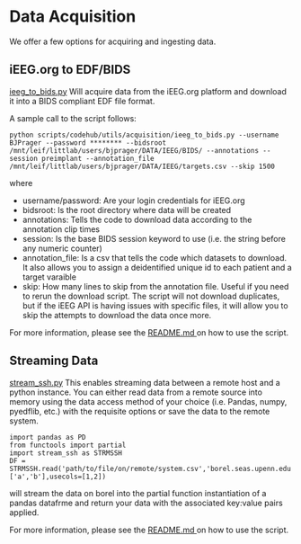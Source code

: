 # Data Acquisition

We offer a few options for acquiring and ingesting data.

## iEEG.org to EDF/BIDS

[ieeg_to_bids.py](../../scripts/codehub/utils/acquisition/ieeg_to_bids.py) Will acquire data from the iEEG.org platform and download it into a BIDS compliant EDF file format.

A sample call to the script follows:
```
python scripts/codehub/utils/acquisition/ieeg_to_bids.py --username BJPrager --password ******** --bidsroot /mnt/leif/littlab/users/bjprager/DATA/IEEG/BIDS/ --annotations --session preimplant --annotation_file /mnt/leif/littlab/users/bjprager/DATA/IEEG/targets.csv --skip 1500
```

where
- username/password: Are your login credentials for iEEG.org
- bidsroot: Is the root directory where data will be created
- annotations: Tells the code to download data according to the annotation clip times
- session: Is the base BIDS session keyword to use (i.e. the string before any numeric counter)
- annotation_file: Is a csv that tells the code which datasets to download. It also allows you to assign a deidentified unique id to each patient and a target varaible
- skip: How many lines to skip from the annotation file. Useful if you need to rerun the download script. The script will not download duplicates, but if the iEEG API is having issues with specific files, it will allow you to skip the attempts to download the data once more.

For more information, please see the [README.md ](scripts/codehub/utils/acquisition/README.md) on how to use the script.

## Streaming Data

[stream_ssh.py](../../scripts/codehub/utils/acquisition/stream_ssh.py) This enables streaming data between a remote host and a python instance. You can either read data from a remote source into memory using the data access method of your choice (i.e. Pandas, numpy, pyedflib, etc.) with the requisite options or save the data to the remote system.

```
import pandas as PD
from functools import partial
import stream_ssh as STRMSSH
DF = STRMSSH.read('path/to/file/on/remote/system.csv','borel.seas.upenn.edu','USERNAME','USERPASSWORD',partial(PD.read_csv,names=['a','b'],usecols=[1,2])
```
will stream the data on borel into the partial function instantiation of a pandas datafrme and return your data with the associated key:value pairs applied.

For more information, please see the [README.md ](scripts/codehub/utils/acquisition/README.md) on how to use the script.
